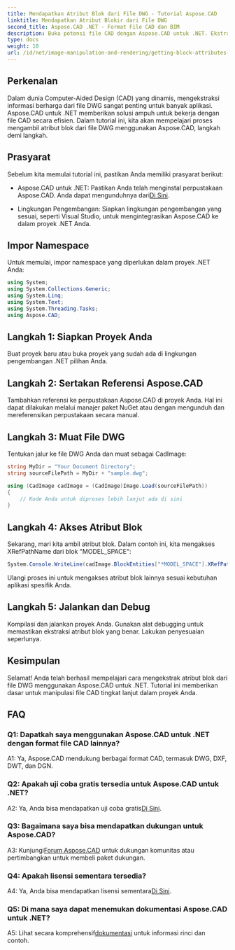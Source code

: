 ```yaml
---
title: Mendapatkan Atribut Blok dari File DWG - Tutorial Aspose.CAD
linktitle: Mendapatkan Atribut Blokir dari File DWG
second_title: Aspose.CAD .NET - Format File CAD dan BIM
description: Buka potensi file CAD dengan Aspose.CAD untuk .NET. Ekstrak atribut blok dengan mudah.
type: docs
weight: 10
url: /id/net/image-manipulation-and-rendering/getting-block-attributes-from-dwg/
---
```

## Perkenalan

Dalam dunia Computer-Aided Design (CAD) yang dinamis, mengekstraksi informasi berharga dari file DWG sangat penting untuk banyak aplikasi. Aspose.CAD untuk .NET memberikan solusi ampuh untuk bekerja dengan file CAD secara efisien. Dalam tutorial ini, kita akan mempelajari proses mengambil atribut blok dari file DWG menggunakan Aspose.CAD, langkah demi langkah.

## Prasyarat

Sebelum kita memulai tutorial ini, pastikan Anda memiliki prasyarat berikut:

-  Aspose.CAD untuk .NET: Pastikan Anda telah menginstal perpustakaan Aspose.CAD. Anda dapat mengunduhnya dari[Di Sini](https://releases.aspose.com/cad/net/).

- Lingkungan Pengembangan: Siapkan lingkungan pengembangan yang sesuai, seperti Visual Studio, untuk mengintegrasikan Aspose.CAD ke dalam proyek .NET Anda.

## Impor Namespace

Untuk memulai, impor namespace yang diperlukan dalam proyek .NET Anda:

```csharp
using System;
using System.Collections.Generic;
using System.Linq;
using System.Text;
using System.Threading.Tasks;
using Aspose.CAD;
```

## Langkah 1: Siapkan Proyek Anda

Buat proyek baru atau buka proyek yang sudah ada di lingkungan pengembangan .NET pilihan Anda.

## Langkah 2: Sertakan Referensi Aspose.CAD

Tambahkan referensi ke perpustakaan Aspose.CAD di proyek Anda. Hal ini dapat dilakukan melalui manajer paket NuGet atau dengan mengunduh dan mereferensikan perpustakaan secara manual.

## Langkah 3: Muat File DWG

Tentukan jalur ke file DWG Anda dan muat sebagai CadImage:

```csharp
string MyDir = "Your Document Directory";
string sourceFilePath = MyDir + "sample.dwg";

using (CadImage cadImage = (CadImage)Image.Load(sourceFilePath))
{
    // Kode Anda untuk diproses lebih lanjut ada di sini
}
```

## Langkah 4: Akses Atribut Blok

Sekarang, mari kita ambil atribut blok. Dalam contoh ini, kita mengakses XRefPathName dari blok "MODEL_SPACE":

```csharp
System.Console.WriteLine(cadImage.BlockEntities["*MODEL_SPACE"].XRefPathName);
```

Ulangi proses ini untuk mengakses atribut blok lainnya sesuai kebutuhan aplikasi spesifik Anda.

## Langkah 5: Jalankan dan Debug

Kompilasi dan jalankan proyek Anda. Gunakan alat debugging untuk memastikan ekstraksi atribut blok yang benar. Lakukan penyesuaian seperlunya.

## Kesimpulan

Selamat! Anda telah berhasil mempelajari cara mengekstrak atribut blok dari file DWG menggunakan Aspose.CAD untuk .NET. Tutorial ini memberikan dasar untuk manipulasi file CAD tingkat lanjut dalam proyek Anda.

## FAQ

### Q1: Dapatkah saya menggunakan Aspose.CAD untuk .NET dengan format file CAD lainnya?

A1: Ya, Aspose.CAD mendukung berbagai format CAD, termasuk DWG, DXF, DWT, dan DGN.

### Q2: Apakah uji coba gratis tersedia untuk Aspose.CAD untuk .NET?

 A2: Ya, Anda bisa mendapatkan uji coba gratis[Di Sini](https://releases.aspose.com/).

### Q3: Bagaimana saya bisa mendapatkan dukungan untuk Aspose.CAD?

 A3: Kunjungi[Forum Aspose.CAD](https://forum.aspose.com/c/cad/19) untuk dukungan komunitas atau pertimbangkan untuk membeli paket dukungan.

### Q4: Apakah lisensi sementara tersedia?

 A4: Ya, Anda bisa mendapatkan lisensi sementara[Di Sini](https://purchase.aspose.com/temporary-license/).

### Q5: Di mana saya dapat menemukan dokumentasi Aspose.CAD untuk .NET?

 A5: Lihat secara komprehensif[dokumentasi](https://reference.aspose.com/cad/net/) untuk informasi rinci dan contoh.